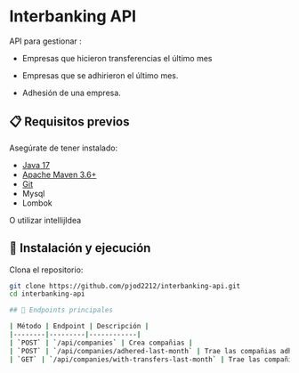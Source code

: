 # Interbanking API

API para gestionar :

- Empresas que hicieron transferencias el último mes

- Empresas que se adhirieron el último mes.

- Adhesión de una empresa.

## 📋 Requisitos previos

Asegúrate de tener instalado:

- [Java 17](https://www.oracle.com/java/technologies/javase-downloads.html)
- [Apache Maven 3.6+](https://maven.apache.org/download.cgi)
- [Git](https://git-scm.com/)
- Mysql
- Lombok

O utilizar intellijIdea

## 🚀 Instalación y ejecución

Clona el repositorio:

```sh
git clone https://github.com/pjod2212/interbanking-api.git
cd interbanking-api

## 📌 Endpoints principales

| Método | Endpoint | Descripción |
|--------|---------|------------|
| `POST` | `/api/companies` | Crea compañias |
| `POST` | `/api/companies/adhered-last-month` | Trae las compañias adheridas el último mes |
| `GET` | `/api/companies/with-transfers-last-month` | Trae las compañias que realizaron una transferncia el último mes |

